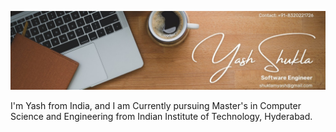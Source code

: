 
![Software Engineer](https://github.com/shuklayash10/shuklayash10/blob/main/banner%20linkedin.jpeg)


I'm Yash from India, and I am Currently pursuing Master's in Computer Science and Engineering from Indian Institute of Technology, Hyderabad.


